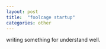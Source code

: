 ```yaml
---
layout: post
title:  "foolcage startup"
categories: other
---
```

writing something for understand well.

